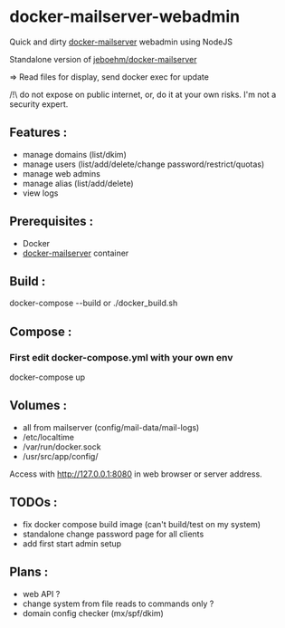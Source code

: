 # docker-mailserver-webadmin

Quick and dirty [docker-mailserver](https://github.com/docker-mailserver/docker-mailserver) webadmin using NodeJS

Standalone version of [jeboehm/docker-mailserver](https://github.com/jeboehm/docker-mailserver)

=> Read files for display, send docker exec for update

/!\ do not expose on public internet, or, do it at your own risks. I'm not a security expert.

## Features :
 - manage domains (list/dkim)
 - manage users (list/add/delete/change password/restrict/quotas)
 - manage web admins
 - manage alias (list/add/delete)
 - view logs

## Prerequisites :
 - Docker
 - [docker-mailserver](https://github.com/docker-mailserver/docker-mailserver) container

## Build :
docker-compose --build or ./docker_build.sh

## Compose :
### First edit docker-compose.yml with your own env

docker-compose up

## Volumes :
 - all from mailserver (config/mail-data/mail-logs)
 - /etc/localtime
 - /var/run/docker.sock
 - /usr/src/app/config/

Access with http://127.0.0.1:8080 in web browser or server address.

## TODOs :
 - fix docker compose build image (can't build/test on my system)
 - standalone change password page for all clients
 - add first start admin setup

## Plans :
 - web API ?
 - change system from file reads to commands only ?
 - domain config checker (mx/spf/dkim)